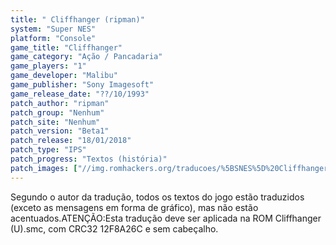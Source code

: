 ```yaml
---
title: " Cliffhanger (ripman)"
system: "Super NES"
platform: "Console"
game_title: "Cliffhanger"
game_category: "Ação / Pancadaria"
game_players: "1"
game_developer: "Malibu"
game_publisher: "Sony Imagesoft"
game_release_date: "??/10/1993"
patch_author: "ripman"
patch_group: "Nenhum"
patch_site: "Nenhum"
patch_version: "Beta1"
patch_release: "18/01/2018"
patch_type: "IPS"
patch_progress: "Textos (história)"
patch_images: ["//img.romhackers.org/traducoes/%5BSNES%5D%20Cliffhanger%20-%20ripman%20-%201.png","//img.romhackers.org/traducoes/%5BSNES%5D%20Cliffhanger%20-%20ripman%20-%202.png","//img.romhackers.org/traducoes/%5BSNES%5D%20Cliffhanger%20-%20ripman%20-%203.png"]
---
```

Segundo o autor da tradução, todos os textos do jogo estão traduzidos (exceto as mensagens em forma de gráfico), mas não estão acentuados.ATENÇÃO:Esta tradução deve ser aplicada na ROM Cliffhanger (U).smc, com CRC32 12F8A26C e sem cabeçalho.